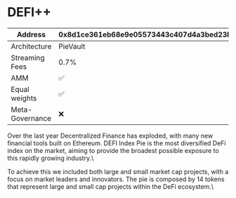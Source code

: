 # DEFI++

| Address         | 0x8d1ce361eb68e9e05573443c407d4a3bed23b033 |
| --------------- | ------------------------------------------ |
| Architecture    | PieVault                                   |
| Streaming Fees  | 0.7%                                       |
| AMM             | ✅                                          |
| Equal weights   | ✅                                          |
| Meta-Governance | ❌                                          |

Over the last year Decentralized Finance has exploded, with many new financial tools built on Ethereum. DEFI Index Pie is the most diversified DeFi index on the market, aiming to provide the broadest possible exposure to this rapidly growing industry.\


To achieve this we included both large and small market cap projects, with a focus on market leaders and innovators. The pie is composed by 14 tokens that represent large and small cap projects within the DeFi ecosystem.\
